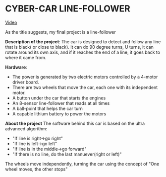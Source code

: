 # CYBER-CAR LINE-FOLLOWER

[Video](https://youtu.be/xQA87nenC_o)

As the title suggests, my final project is a line-follower

**Description of the project**: The car is designed to detect and follow any line that is black( or close to black). It can do 90 degree turns, U turns, it can rotate around its own axis, and if it reaches the end of a line, it goes back to where it came from.

**Hardware**:

- The power is generated by two electric motors controlled by a 4-motor driver board.
- There are two wheels that move the car, each one with its independent motor.
- A button under the car that starts the engines
- An 8-sensor line-follower that reads at all times
- A ball-point that helps the car turn
- A capable lithium battery to power the motors

**About the project**
The software behind this car is based on the ultra advanced algorithm:
- "If line is right->go right"
- "If line is left->go left"
- "If line is in the middle->go forward"
- "If there is no line, do the last manuever(right or left)"

The wheels move independently, turning the car using the concept of "One wheel moves, the other stops"

